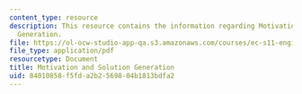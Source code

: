 ```yaml
---
content_type: resource
description: This resource contains the information regarding Motivation and Solution
  Generation.
file: https://ol-ocw-studio-app-qa.s3.amazonaws.com/courses/ec-s11-engineering-capacity-in-community-based-healthcare-fall-2005/84010858f5fda2b2569804b1813bdfa2_MITEC_S11F05_support_motvtn.pdf
file_type: application/pdf
resourcetype: Document
title: Motivation and Solution Generation
uid: 84010858-f5fd-a2b2-5698-04b1813bdfa2
---
```

